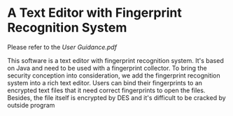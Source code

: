 # A Text Editor with Fingerprint Recognition System

Please refer to the *User Guidance.pdf*

This software is a text editor with fingerprint recognition system. It's based on Java and need to be used with a fingerprint collector. To bring the security conception into consideration, we add the fingerprint recognition system into a rich text editor. Users can bind their fingerprints to an encrypted text files that it need correct fingerprints to open the files. Besides, the file itself is encrypted by DES and it's difficult to be cracked by outside program